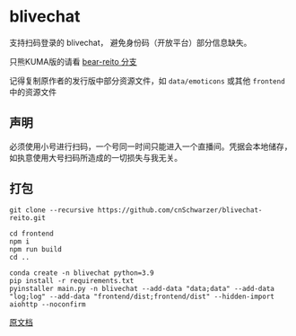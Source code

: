 # blivechat

支持扫码登录的 blivechat， 避免身份码（开放平台）部分信息缺失。

只熊KUMA版的请看 [bear-reito 分支](https://github.com/cnSchwarzer/blivechat-reito/tree/bear-reito)

记得复制原作者的发行版中部分资源文件，如 `data/emoticons` 或其他 `frontend` 中的资源文件

## 声明
必须使用小号进行扫码，一个号同一时间只能进入一个直播间。凭据会本地储存，如执意使用大号扫码所造成的一切损失与我无关。

## 打包

```shell
git clone --recursive https://github.com/cnSchwarzer/blivechat-reito.git

cd frontend
npm i
npm run build
cd ..

conda create -n blivechat python=3.9
pip install -r requirements.txt
pyinstaller main.py -n blivechat --add-data "data;data" --add-data "log;log" --add-data "frontend/dist;frontend/dist" --hidden-import aiohttp --noconfirm
```

[原文档](https://github.com/xfgryujk/blivechat/blob/dev/README.md)
